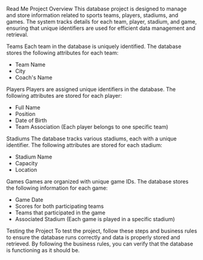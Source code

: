 Read Me
Project Overview
This database project is designed to manage and store information related to sports teams, players, stadiums, and games. The system tracks details for each team, player, stadium, and game, ensuring that unique identifiers are used for efficient data management and retrieval.

Teams
Each team in the database is uniquely identified. The database stores the following attributes for each team:
- Team Name
- City
- Coach's Name

Players
Players are assigned unique identifiers in the database. The following attributes are stored for each player:
- Full Name
- Position
- Date of Birth
- Team Association (Each player belongs to one specific team)

Stadiums
The database tracks various stadiums, each with a unique identifier. The following attributes are stored for each stadium:
- Stadium Name
- Capacity
- Location

Games
Games are organized with unique game IDs. The database stores the following information for each game:
- Game Date
- Scores for both participating teams
- Teams that participated in the game
- Associated Stadium (Each game is played in a specific stadium)



Testing the Project
To test the project, follow these steps and business rules to ensure the database runs correctly and data is properly stored and retrieved. By following the business rules, you can verify that the database is functioning as it should be. 
